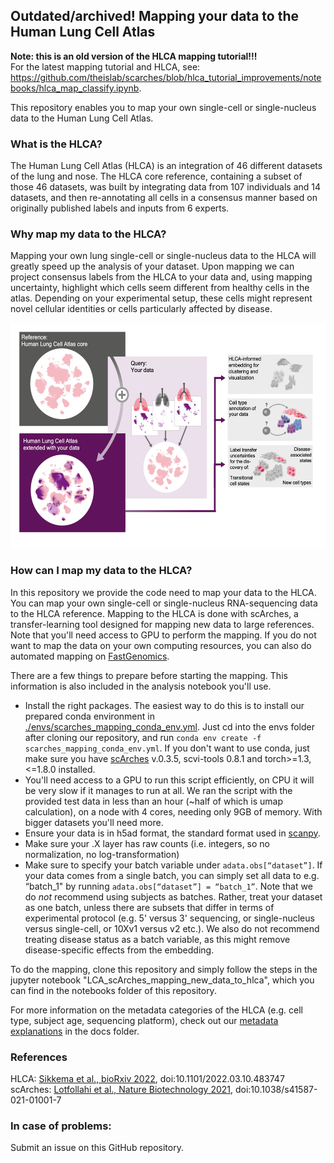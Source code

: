 ## Outdated/archived! Mapping your data to the Human Lung Cell Atlas
**Note: this is an old version of the HLCA mapping tutorial!!!**<br>
For the latest mapping tutorial and HLCA, see: https://github.com/theislab/scarches/blob/hlca_tutorial_improvements/notebooks/hlca_map_classify.ipynb.

This repository enables you to map your own single-cell or single-nucleus data to the Human Lung Cell Atlas.

### What is the HLCA?
The Human Lung Cell Atlas (HLCA) is an integration of 46 different datasets of the lung and nose. The HLCA core reference, containing a subset of those 46 datasets,  was built by integrating data from 107 individuals and 14 datasets, and then re-annotating all cells in a consensus manner based on originally published labels and inputs from 6 experts.

### Why map my data to the HLCA?
Mapping your own lung single-cell or single-nucleus data to the HLCA will greatly speed up the analysis of your dataset. Upon mapping we can project consensus labels from the HLCA to your data and, using mapping uncertainty, highlight which cells seem different from healthy cells in the atlas. Depending on your experimental setup, these cells might represent novel cellular identities or cells particularly affected by disease.

<img src="./docs/HLCA_mapping_overview_figure.png" width="600" height="360">

### How can I map my data to the HLCA?
In this repository we provide the code need to map your data to the HLCA. You can map your own single-cell or single-nucleus RNA-sequencing data to the HLCA reference. Mapping to the HLCA is done with scArches, a transfer-learning tool designed for mapping new data to large references. Note that you'll need access to GPU to perform the mapping. If you do not want to map the data on your own computing resources, you can also do automated mapping on [FastGenomics](https://beta.fastgenomics.org/analyses/detail-analysis-d85cb82af90d42bd9bc3086c1dc035c1#Result&scArches). 

There are a few things to prepare before starting the mapping. This information is also included in the analysis notebook you'll use.
- Install the right packages. The easiest way to do this is to install our prepared conda environment in [./envs/scarches_mapping_conda_env.yml](./envs/scarches_mapping_conda_env.yml). Just cd into the envs folder after cloning our repository, and run `conda env create -f scarches_mapping_conda_env.yml`. If you don't want to use conda, just make sure you have [scArches](https://pypi.org/project/scArches/0.3.5/) v.0.3.5, scvi-tools 0.8.1 and torch>=1.3,<=1.8.0 installed. 
- You'll need access to a GPU to run this script efficiently, on CPU it will be very slow if it manages to run at all. We ran the script with the provided test data in less than an hour (~half of which is umap calculation), on a node with 4 cores, needing only 9GB of memory. With bigger datasets you'll need more.
- Ensure your data is in h5ad format, the standard format used in [scanpy](https://scanpy.readthedocs.io/en/stable/).
- Make sure your .X layer has raw counts (i.e. integers, so no normalization, no log-transformation)
- Make sure to specify your batch variable under `adata.obs[“dataset”]`. If your data comes from a single batch, you can simply set all data to e.g. “batch_1" by running `adata.obs[“dataset”] = “batch_1”`. Note that we do *not* recommend using subjects as batches. Rather, treat your dataset as one batch, unless there are subsets that differ in terms of experimental protocol (e.g. 5' versus 3' sequencing, or single-nucleus versus single-cell, or 10Xv1 versus v2 etc.). We also do not recommend treating disease status as a batch variable, as this might remove disease-specific effects from the embedding.

To do the mapping, clone this repository and simply follow the steps in the jupyter notebook "LCA_scArches_mapping_new_data_to_hlca", which you can find in the notebooks folder of this repository.

For more information on the metadata categories of the HLCA (e.g. cell type, subject age, sequencing platform), check out our [metadata explanations](./docs/HLCA_metadata_explanation.csv) in the docs folder.

### References
HLCA: [Sikkema et al., bioRxiv 2022](https://www.biorxiv.org/content/10.1101/2022.03.10.483747v1), doi:10.1101/2022.03.10.483747<br>
scArches: [Lotfollahi et al., Nature Biotechnology 2021](https://www.nature.com/articles/s41587-021-01001-7), doi:10.1038/s41587-021-01001-7<br>

### In case of problems:
Submit an issue on this GitHub repository.
